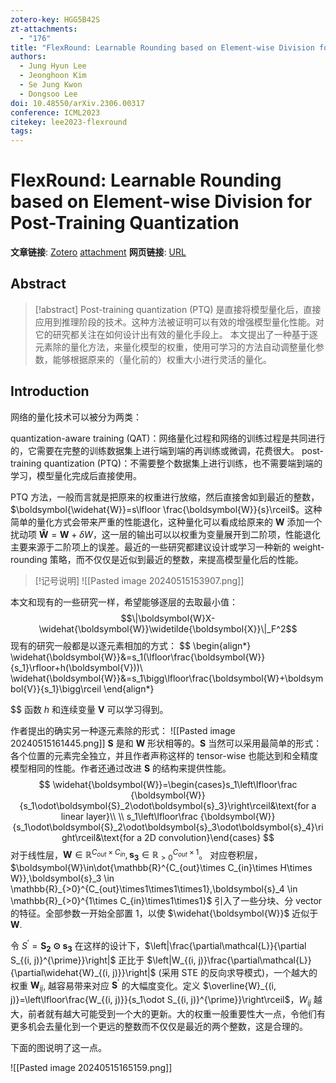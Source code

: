 ```yaml
---
zotero-key: HGG5B42S
zt-attachments:
  - "176"
title: "FlexRound: Learnable Rounding based on Element-wise Division for Post-Training Quantization"
authors:
  - Jung Hyun Lee
  - Jeonghoon Kim
  - Se Jung Kwon
  - Dongsoo Lee
doi: 10.48550/arXiv.2306.00317
conference: ICML2023
citekey: lee2023-flexround
tags:
---
```

# FlexRound: Learnable Rounding based on Element-wise Division for Post-Training Quantization

**文章链接**: [Zotero](zotero://select/library/items/HGG5B42S) [attachment](<file:///home/ilot/Zotero/storage/3FJYBIWV/Lee%20%E7%AD%89%20-%202023%20-%20FlexRound%20Learnable%20Rounding%20based%20on%20Element-wis.pdf>)
**网页链接**: [URL](http://arxiv.org/abs/2306.00317)
## Abstract

>[!abstract]
>Post-training quantization (PTQ) 是直接将模型量化后，直接应用到推理阶段的技术。这种方法被证明可以有效的增强模型量化性能。对它的研究都关注在如何设计出有效的量化手段上。
>本文提出了一种基于逐元素除的量化方法，来量化模型的权重，使用可学习的方法自动调整量化参数，能够根据原来的（量化前的）权重大小进行灵活的量化。



## Introduction
网络的量化技术可以被分为两类：

quantization-aware training (QAT)：网络量化过程和网络的训练过程是共同进行的，它需要在完整的训练数据集上进行端到端的再训练或微调，花费很大。
post-training quantization (PTQ)：不需要整个数据集上进行训练，也不需要端到端的学习，模型量化完成后直接使用。

PTQ 方法，一般而言就是把原来的权重进行放缩，然后直接舍如到最近的整数，$\boldsymbol{\widehat{W}}=s\lfloor \frac{\boldsymbol{W}}{s}\rceil$。这种简单的量化方式会带来严重的性能退化，这种量化可以看成给原来的 $\boldsymbol{W}$ 添加一个扰动项 $\boldsymbol{\widehat{W}}=\boldsymbol{W}+\delta W$，这一层的输出可以以权重为变量展开到二阶项，性能退化主要来源于二阶项上的误差。最近的一些研究都建议设计或学习一种新的 weight-rounding 策略，而不仅仅是近似到最近的整数，来提高模型量化后的性能。


>[!记号说明]
>![[Pasted image 20240515153907.png]]


本文和现有的一些研究一样，希望能够逐层的去取最小值：
$$\|\boldsymbol{W}X-\widehat{\boldsymbol{W}}\widetilde{\boldsymbol{X}}\|_F^2$$
现有的研究一般都是以逐元素相加的方式：
$$
\begin{align*}
\widehat{\boldsymbol{W}}&=s_1(\lfloor\frac{\boldsymbol{W}}{s_1}\rfloor+h(\boldsymbol{V}))\\
\widehat{\boldsymbol{W}}&=s_1\bigg\lfloor\frac{\boldsymbol{W}+\boldsymbol{V}}{s_1}\bigg\rceil 
\end{align*}

$$
函数 $h$ 和连续变量 $\boldsymbol{V}$ 可以学习得到。

作者提出的确实另一种逐元素除的形式：
![[Pasted image 20240515161445.png]]
$\boldsymbol{S}$ 是和 $\boldsymbol{W}$ 形状相等的。$\boldsymbol{S}$ 当然可以采用最简单的形式：各个位置的元素完全独立，并且作者声称这样的 tensor-wise 也能达到和全精度模型相同的性能。作者还通过改进 $\boldsymbol{S}$ 的结构来提供性能。
$$
\widehat{\boldsymbol{W}}=\begin{cases}s_1\left\lfloor\frac {\boldsymbol{W}}{s_1\odot\boldsymbol{S}_2\odot\boldsymbol{s}_3}\right\rceil&\text{for a linear layer}\\ \\
s_1\left\lfloor\frac {\boldsymbol{W}}{s_1\odot\boldsymbol{S}_2\odot\boldsymbol{s}_3\odot\boldsymbol{s}_4}\right\rceil&\text{for a 2D convolution}\end{cases}
$$
对于线性层，$\boldsymbol{W}\in \mathbb{R}^{C_{out}\times C_{in}},\boldsymbol{s_{3}}\in \mathbb{R}^{C_{out}\times 1}_{>0}$。
对应卷积层，$\boldsymbol{W}\in\dot{\mathbb{R}^{C_{out}\times C_{in}\times H\times W}},\boldsymbol{s}_3 \in \mathbb{R}_{>0}^{C_{out}\times1\times1\times1},\boldsymbol{s}_4 \in \mathbb{R}_{>0}^{1\times C_{in}\times1\times1}$
引入了一些分块、分 vector 的特征。全部参数一开始全部置 1，以使 $\widehat{\boldsymbol{W}}$ 近似于 $\boldsymbol{W}$.

令 $S^{\prime}=\boldsymbol{S_{2}\odot \boldsymbol{s_3}}$ 在这样的设计下，$\left|\frac{\partial\mathcal{L}}{\partial S_{(i, j)}^{\prime}}\right|$ 正比于 $\left|W_{(i, j)}\frac{\partial\mathcal{L}}{\partial\widehat{W}_{(i, j)}}\right|$ (采用 STE 的反向求导模式)，一个越大的权重 $\boldsymbol{W}_{ij}$, 越容易带来对应 $\boldsymbol{S}^{\prime}$ 的大幅度变化。定义 $\overline{W}_{(i, j)}=\left\lfloor\frac{W_{(i, j)}}{s_1\odot S_{(i, j)}^{\prime}}\right\rceil$，$W_{ij}$ 越大，前者就有越大可能受到一个大的更新。大的权重一般重要性大一点，令他们有更多机会去量化到一个更远的整数而不仅仅是最近的两个整数，这是合理的。

下面的图说明了这一点。


![[Pasted image 20240515165159.png]]